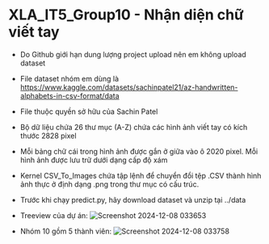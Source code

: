 # XLA_IT5_Group10 - Nhận diện chữ viết tay

- Do Github giới hạn dung lượng project upload nên em không upload dataset
- File dataset nhóm em dùng là https://www.kaggle.com/datasets/sachinpatel21/az-handwritten-alphabets-in-csv-format/data
- File thuộc quyền sở hữu của Sachin Patel
- Bộ dữ liệu chứa 26 thư mục (A-Z) chứa các hình ảnh viết tay có kích thước 2828 pixel
- Mỗi bảng chữ cái trong hình ảnh được gắn ở giữa vào ô 2020 pixel. Mỗi hình ảnh được lưu trữ dưới dạng cấp độ xám
- Kernel CSV_To_Images chứa tập lệnh để chuyển đổi tệp .CSV thành hình ảnh thực ở định dạng .png trong thư mục có cấu trúc.
- Trước khi chạy predict.py, hãy download dataset và unzip tại ../data
- Treeview của dự án:
                        ![Screenshot 2024-12-08 033653](https://github.com/user-attachments/assets/38c5ca95-6168-4400-a74d-e01e9659ae5c)


  
- Nhóm 10 gồm 5 thành viên: ![Screenshot 2024-12-08 033758](https://github.com/user-attachments/assets/e14c64de-1913-447b-acbb-74de62114875)


